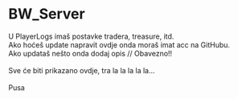 # BW_Server
<p>U PlayerLogs imaš postavke tradera, treasure, itd.<br/>
Ako hoćeš update napravit ovdje onda moraš imat acc na GitHubu.<br/>
Ako updataš nešto onda dodaj opis // Obavezno!!<br/>
<br/>
Sve će biti prikazano ovdje, tra la la la la la...<br/>
<br/>
Pusa<br/></p>

